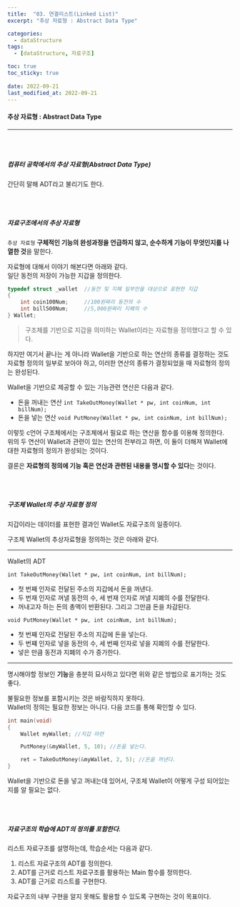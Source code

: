 ```yaml
---
title:  "03. 연결리스트(Linked List)"
excerpt: "추상 자료형 : Abstract Data Type"

categories:
  - dataStructure
tags:
  - [dataStructure, 자료구조]

toc: true
toc_sticky: true
 
date: 2022-09-21
last_modified_at: 2022-09-21
---
```


#### 추상 자료형 : Abstract Data Type 
---
<br>
<br>

##### 컴퓨터 공학에서의 추상 자료형(Abstract Data Type)

간단히 말해 ADT라고 불리기도 한다.  

<br>
<br>

##### 자료구조에서의 추상 자료형 

`추상 자료형` **구체적인 기능의 완성과정을 언급하지 않고, 순수하게 기능이 무엇인지를 나열한 것**을 말한다. 

자료형에 대해서 이야기 해본다면 아래와 같다.  
일단 동전의 저장이 가능한 지갑을 정의한다.  

```c
typedef struct _wallet	//동전 및 지폐 일부만을 대상으로 표현한 지갑
{
	int coin100Num;		//100원짜리 동전의 수
	int bill500Num;		//5,000원짜리 지폐의 수
} Wallet;
```  

> 구조체를 기반으로 지갑을 의미하는 Wallet이라는 자료형을 정의했다고 할 수 있다.  

하지만 여기서 끝나는 게 아니라 Wallet을 기반으로 하는 연산의 종류를 결정하는 것도 자료형 정의의 일부로 보아야 하고, 이러한 연산의 종류가 결정되었을 때 자료형의 정의는 완성된다.  

Wallet을 기반으로 제공할 수 있는 기능관련 연산은 다음과 같다.  

- 돈을 꺼내는 연산  `int TakeOutMoney(Wallet * pw, int coinNum, int billNum);`  
- 돈을 넣는 연산    `void PutMoney(Wallet * pw, int coinNum, int billNum);`  

이렇듯 c언어 구조체에서는 구조체에서 필요로 하는 연산을 함수를 이용해 정의한다.  
위의 두 연산이 Wallet과 관련이 있는 연산의 전부라고 하면, 이 둘이 더해져 Wallet에 대한 자료형의 정의가 완성되는 것이다.  

결론은 **자료형의 정의에 기능 혹은 연산과 관련된 내용을 명시할 수 있다**는  것이다.  

<br>
<br>

##### 구조체 Wallet의 추상 자료형 정의  

지갑이라는 데이터를 표현한 결과인 Wallet도 자료구조의 일종이다.  

구조체 Wallet의 추상자료형을 정의하는 것은 아래와 같다.  

---
Wallet의 ADT

`int TakeOutMoney(Wallet * pw, int coinNum, int billNum);`  

- 첫 번째 인자로 전달된 주소의 지갑에서 돈을 꺼낸다.  
- 두 번재 인자로 꺼낼 동전의 수, 세 번재 인자로 꺼낼 지폐의 수를 전달한다.  
- 꺼내고자 하는 돈의 총액이 반환된다. 그리고 그만큼 돈을 차감된다.  

`void PutMoney(Wallet * pw, int coinNum, int billNum);`  

- 첫 번째 인자로 전달된 주소의 지갑에 돈을 넣는다.  
- 두 번쨰 인자로 넣을 동전의 수, 세 번째 인자로 넣을 지폐의 수를 전달한다.  
- 넣은 만큼 동전과 지폐의 수가 증가한다.  

---  

명시해야할 정보인 **기능**을 충분히 묘사하고 있다면 위와 같은 방법으로 표기하는 것도 좋다.  

불필요한 정보를 포함시키는 것은 바람직하지 못하다.  
Wallet의 정의는 필요한 정보는 아니다. 다음 코드를 통해 확인할 수 있다.  

```c
int main(void)
{
	Wallet myWallet; //지갑 마련

	PutMoney(&myWallet, 5, 10); //돈을 넣는다.  

	ret = TakeOutMoney(&myWallet, 2, 5); //돈을 꺼낸다.
}
```

Wallet을 기반으로 돈을 넣고 꺼내는데 있어서, 구조체 Wallet이 어떻게 구성 되어있는지를 알 필요는 없다.  

<br>
<br>

##### 자료구조의 학습에 ADT의 정의를 포함한다.  

리스트 자료구조를 설명하는데, 학습순서는 다음과 같다.  

1. 리스트 자료구조의 ADT를 정의한다.  
2. ADT를 근거로 리스트 자료구조를 활용하는 Main 함수를 정의한다.  
3. ADT를 근거로 리스트를 구현한다.  

자료구조의 내부 구현을 알지 못해도 활용할 수 있도록 구현하는 것이 목표이다.